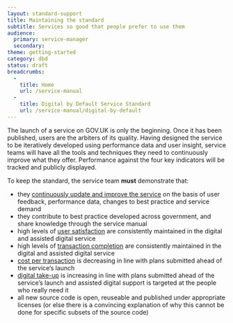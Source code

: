 ```yaml
---
layout: standard-support
title: Maintaining the standard
subtitle: Services so good that people prefer to use them
audience:
  primary: service-manager
  secondary:
theme: getting-started
category: dbd
status: draft
breadcrumbs:
  -
    title: Home
    url: /service-manual
  -
    title: Digital by Default Service Standard
    url: /service-manual/digital-by-default
---
```


The launch of a service on GOV.UK is only the beginning. Once it has been published, users are the arbiters of its quality. Having designed the service to be iteratively developed using performance data and user insight, service teams will have all the tools and techniques they need to continuously improve what they offer. Performance against the four key indicators will be tracked and publicly displayed.

To keep the standard, the service team **must** demonstrate that:

- they [continuously update and improve the service](/service-manual/agile/continuous-delivery.html) on the basis of user feedback, performance data, changes to best practice and service demand
- they contribute to best practice developed across government, and share knowledge through the service manual
- high levels of [user satisfaction](/service-manual/measurement/user-satisfaction.html) are consistently maintained in the digital and assisted digital service
- high levels of [transaction completion](/service-manual/measurement/completion-rate.html) are consistently maintained in the digital and assisted digital service
- [cost per transaction](/service-manual/measurement/cost-per-transaction.html) is decreasing in line with plans submitted ahead of the service’s launch
- [digital take-up](/service-manual/measurement/digital-takeup.html) is increasing in line with plans submitted ahead of the service’s launch and assisted digital support is targeted at the people who really need it
- all new source code is open, reuseable and published under appropriate licenses (or else there is a convincing explanation of why this cannot be done for specific subsets of the source code)
